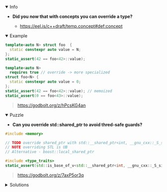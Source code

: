 <details open><summary>Info</summary><p>

* **Did you now that with concepts you can override a type?**

  * https://eel.is/c++draft/temp.concept#def:concept

</p></details><details open><summary>Example</summary><p>

```cpp
template<auto N> struct foo  {
  static constexpr auto value = N;
};
static_assert(42 == foo<42>::value);

template<auto N>
  requires true // override -> more specialized
struct foo<N> {
  static constexpr auto value = 0;
};
static_assert(42 == foo<42>::value); // memoized
static_assert(0 == foo<43>::value);
```

> https://godbolt.org/z/hPcsKG4an

</p></details><details open><summary>Puzzle</summary><p>

* **Can you override std::shared_ptr to avoid thred-safe guards?**

```cpp
#include <memory>

// TODO override shared_ptr with std::__shared_ptr<int, __gnu_cxx::_S_single> which is is not thread-safe
// NOTE overriding STL is UB
// Alternative - boost::local_shared_ptr

#include <type_traits>
static_assert(std::is_base_of_v<std::__shared_ptr<int, __gnu_cxx::_S_single>, std::shared_ptr<int>>);
```

> https://godbolt.org/z/7axP5or3q

</p></details><details><summary>Solutions</summary><p>
